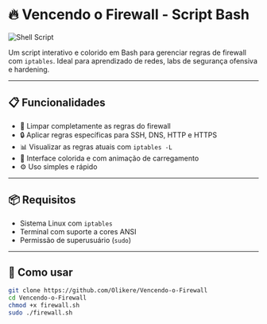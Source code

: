 # 🔥 Vencendo o Firewall - Script Bash

![Shell Script](https://img.shields.io/badge/bash-shell-red?logo=gnubash&style=flat-square)

Um script interativo e colorido em Bash para gerenciar regras de firewall com `iptables`. Ideal para aprendizado de redes, labs de segurança ofensiva e hardening.

---

## 📋 Funcionalidades

- 🧹 Limpar completamente as regras do firewall
- 🔒 Aplicar regras específicas para SSH, DNS, HTTP e HTTPS
- 📊 Visualizar as regras atuais com `iptables -L`
- 🎨 Interface colorida e com animação de carregamento
- ⚙️ Uso simples e rápido

---

## 📦 Requisitos

- Sistema Linux com `iptables`
- Terminal com suporte a cores ANSI
- Permissão de superusuário (`sudo`)

---

## 🚀 Como usar

```bash
git clone https://github.com/Olikere/Vencendo-o-Firewall
cd Vencendo-o-Firewall
chmod +x firewall.sh
sudo ./firewall.sh
